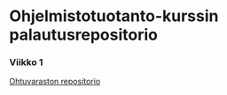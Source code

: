 # Ohjelmistotuotanto-kurssin palautusrepositorio

### Viikko 1
[Ohtuvaraston repositorio](https://github.com/joonas-a/ohtuvarasto)
